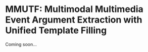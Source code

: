 # MMUTF: Multimodal Multimedia Event Argument Extraction with Unified Template Filling

Coming soon...

